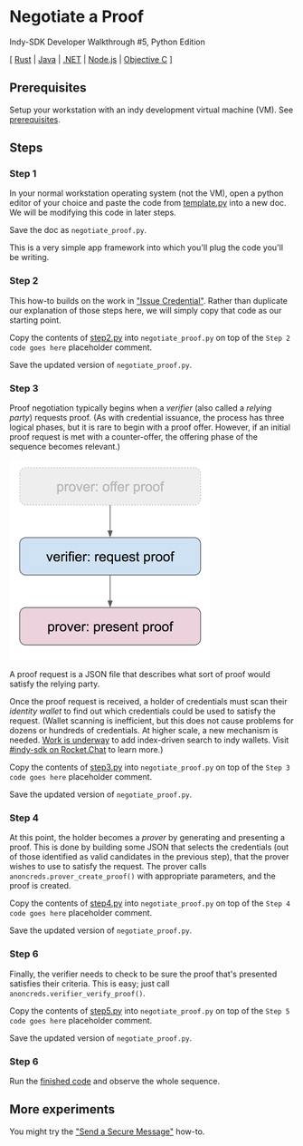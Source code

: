 # Negotiate a Proof

Indy-SDK Developer Walkthrough #5, Python Edition

[ [Rust](../rust/README.md) | [Java](../../not-yet-written.md) | [.NET](../../not-yet-written.md) | [Node.js](../../not-yet-written.md) | [Objective C](../../not-yet-written.md) ]


## Prerequisites

Setup your workstation with an indy development virtual machine (VM). See [prerequisites](../../prerequisites.md).


## Steps

### Step 1

In your normal workstation operating system (not the VM), open a python editor of your
choice and paste the code from [template.py](template.py)
into a new doc. We will be modifying this code in later steps.

Save the doc as `negotiate_proof.py`.

This is a very simple app framework into which you'll plug the code
you'll be writing.

### Step 2

This how-to builds on the work in ["Issue Credential"](../issue-credential/../not-yet-written.md).
Rather than duplicate our explanation of those steps here, we will simply
copy that code as our starting point.

Copy the contents of [step2.py](step2.py) into
`negotiate_proof.py` on top of the `Step 2 code goes here` placeholder comment.

Save the updated version of `negotiate_proof.py`.

### Step 3

Proof negotiation typically begins when a *verifier* (also called a *relying party*)
requests proof. (As with credential issuance, the process has three logical
phases, but it is rare to begin with a proof offer. However, if an initial
proof request is met with a counter-offer, the offering phase of the
sequence becomes relevant.)

![3 phases of proof negotiation; first phase is uncommon](../3-phases.png)

A proof request is a JSON file that describes what sort of
proof would satisfy the relying party.

Once the proof request is received, a holder of credentials must scan their
*identity wallet* to find out which credentials could be used to satisfy
the request. (Wallet scanning is inefficient, but this does not cause
problems for dozens or hundreds of credentials. At higher scale, a new
mechanism is needed.
[Work is underway](https://docs.google.com/presentation/d/1X6F9QVG8M4PqQQLLL_5I6aQ5z7CCpYyYHBNKYMlsqXc/edit#slide=id.g31e3a419cd_0_67)
to add index-driven search to indy wallets. Visit
[#indy-sdk on Rocket.Chat](https://chat.hyperledger.org/channel/indy-sdk)
to learn more.)

Copy the contents of [step3.py](step3.py) into
`negotiate_proof.py` on top of the `Step 3 code goes here` placeholder comment.

Save the updated version of `negotiate_proof.py`.

### Step 4

At this point, the holder becomes a *prover* by generating and presenting
a proof. This is done by building some JSON that selects the credentials
(out of those identified as valid candidates in the previous step),
that the prover wishes to use to satisfy the request. The prover calls
`anoncreds.prover_create_proof()` with appropriate parameters, and the
proof is created.

Copy the contents of [step4.py](step4.py) into
`negotiate_proof.py` on top of the `Step 4 code goes here` placeholder comment.

Save the updated version of `negotiate_proof.py`.

### Step 6

Finally, the verifier needs to check to be sure the proof that's presented
satisfies their criteria. This is easy; just call `anoncreds.verifier_verify_proof()`.

Copy the contents of [step5.py](step5.py) into
`negotiate_proof.py` on top of the `Step 5 code goes here` placeholder comment.

Save the updated version of `negotiate_proof.py`.

### Step 6

Run the [finished code](negotiate_proof.py) and observe the whole sequence.

## More experiments

You might try the ["Send a Secure Message"](../../send-secure-msg/../not-yet-written.md)
how-to.
